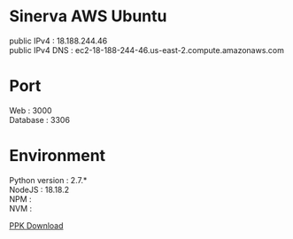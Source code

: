 # Sinerva AWS Ubuntu
public IPv4 : 18.188.244.46  
public IPv4 DNS : ec2-18-188-244-46.us-east-2.compute.amazonaws.com

# Port
Web : 3000  
Database : 3306

# Environment
Python version : 2.7.*  
NodeJS : 18.18.2  
NPM :   
NVM :  
  
[PPK Download](https://github.com/rmflsdl4/ProjectSinerva/blob/main/Sinerva.ppk)
